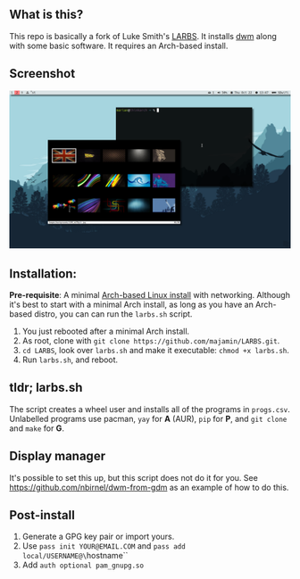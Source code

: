 ## What is this?

This repo is basically a fork of Luke Smith's [LARBS](https://github.com/LukeSmithxyz/LARBS.git).
It installs [dwm](https://dwm.suckless.org/) along with some basic software.
It requires an Arch-based install.

## Screenshot

![screenshot](https://raw.githubusercontent.com/majamin/LARBS/master/screenshot.png)

## Installation:

**Pre-requisite**: A minimal [Arch-based Linux install]() with networking.
Although it's best to start with a minimal Arch install, as long as
you have an Arch-based distro, you can can run the `larbs.sh` script.

1. You just rebooted after a minimal Arch install.
2. As root, clone with `git clone https://github.com/majamin/LARBS.git`.
3. `cd LARBS`, look over `larbs.sh` and make it executable: `chmod +x larbs.sh`.
4. Run `larbs.sh`, and reboot.

## tldr; larbs.sh

The script creates a wheel user and installs all of the programs
in `progs.csv`. Unlabelled programs use pacman, `yay` for **A** (AUR),
`pip` for **P**, and `git clone` and `make` for **G**.

## Display manager

It's possible to set this up, but this script does not do it for you.
See https://github.com/nbirnel/dwm-from-gdm as an example of how to do this.

## Post-install

1. Generate a GPG key pair or import yours.
2. Use `pass init YOUR@EMAIL.COM` and `pass add local/USERNAME@\`hostname\``
3. Add `auth optional pam_gnupg.so`
